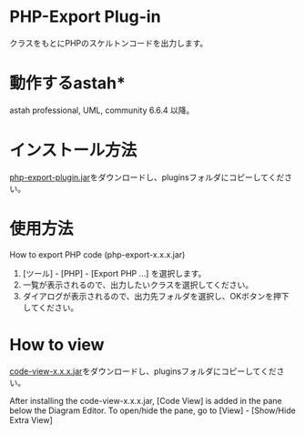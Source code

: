 PHP-Export Plug-in
==========
クラスをもとにPHPのスケルトンコードを出力します。  

動作するastah*
==========
astah professional, UML, community 6.6.4 以降。  

インストール方法
==========
[php-export-plugin.jar](https://s3.amazonaws.com/astah_plugins/php-export-plugin-1.0.4.jar "php-export-plugin")をダウンロードし、pluginsフォルダにコピーしてください。

使用方法
==========
How to export PHP code (php-export-x.x.x.jar)
1. [ツール] - [PHP] - [Export PHP …] を選択します。  
2. 一覧が表示されるので、出力したいクラスを選択してください。  
3. ダイアログが表示されるので、出力先フォルダを選択し、OKボタンを押下してください。  

How to view
==========
[code-view-x.x.x.jar](https://s3.amazonaws.com/astah_plugins/code-view-plugin-1.0.1.jar "code-view-plugin")をダウンロードし、pluginsフォルダにコピーしてください。

After installing the code-view-x.x.x.jar, [Code View] is added in the pane below the Diagram Editor.
To open/hide the pane, go to [View] - [Show/Hide Extra View]  

